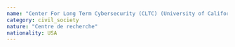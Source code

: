 ```yaml
---
name: "Center For Long Term Cybersecurity (CLTC) (University of California, Berkeley)"
category: civil_society
nature: "Centre de recherche"
nationality: USA
---
```

    